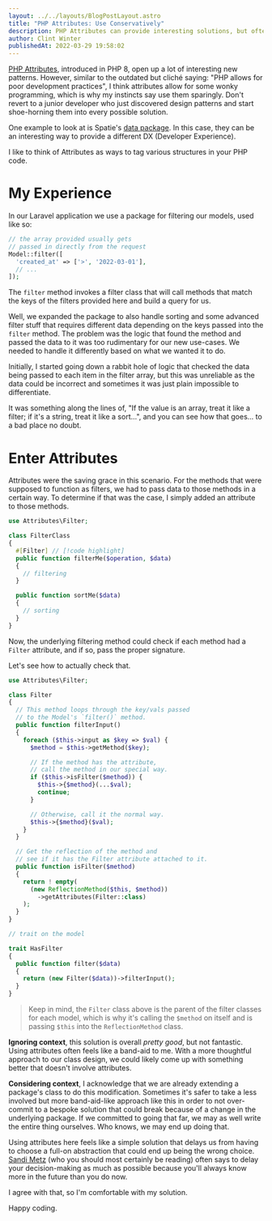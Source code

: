 ```yaml
---
layout: ../../layouts/BlogPostLayout.astro
title: "PHP Attributes: Use Conservatively"
description: PHP Attributes can provide interesting solutions, but often there's a better way.
author: Clint Winter
publishedAt: 2022-03-29 19:58:02
---
```


[PHP Attributes](https://www.php.net/manual/en/language.attributes.overview.php), introduced in PHP 8, open up a lot of interesting new patterns. However, similar to the outdated but cliché saying: "PHP allows for poor development practices", I think attributes allow for some wonky programming, which is why my instincts say use them sparingly. Don't revert to a junior developer who just discovered design patterns and start shoe-horning them into every possible solution.

One example to look at is Spatie's [data package](https://github.com/spatie/laravel-data). In this case, they can be an interesting way to provide a different DX (Developer Experience).

I like to think of Attributes as ways to tag various structures in your PHP code.

# My Experience

In our Laravel application we use a package for filtering our models, used like so:

```php
// the array provided usually gets 
// passed in directly from the request
Model::filter([
  'created_at' => ['>', '2022-03-01'],
  // ...
]);
```

The `filter` method invokes a filter class that will call methods that match the keys of the filters provided here and build a query for us.

Well, we expanded the package to also handle sorting and some advanced filter stuff that requires different data depending on the keys passed into the `filter` method. The problem was the logic that found the method and passed the data to it was too rudimentary for our new use-cases. We needed to handle it differently based on what we wanted it to do.

Initially, I started going down a rabbit hole of logic that checked the data being passed to each item in the filter array, but this was unreliable as the data could be incorrect and sometimes it was just plain impossible to differentiate.

It was something along the lines of, "If the value is an array, treat it like a filter; if it's a string, treat it like a sort...", and you can see how that goes... to a bad place no doubt.

# Enter Attributes

Attributes were the saving grace in this scenario. For the methods that were supposed to function as filters, we had to pass data to those methods in a certain way. To determine if that was the case, I simply added an attribute to those methods.

```php
use Attributes\Filter;

class FilterClass
{
  #[Filter] // [!code highlight]
  public function filterMe($operation, $data)
  {
    // filtering
  }

  public function sortMe($data)
  {
    // sorting
  }
}
```

Now, the underlying filtering method could check if each method had a `Filter` attribute, and if so, pass the proper signature.

Let's see how to actually check that.

```php
use Attributes\Filter;

class Filter
{
  // This method loops through the key/vals passed 
  // to the Model's `filter()` method.
  public function filterInput()
  {
    foreach ($this->input as $key => $val) {
      $method = $this->getMethod($key);

      // If the method has the attribute, 
      // call the method in our special way.
      if ($this->isFilter($method)) {
        $this->{$method}(...$val);
        continue;
      }      

      // Otherwise, call it the normal way.
      $this->{$method}($val);
    }
  }

  // Get the reflection of the method and 
  // see if it has the Filter attribute attached to it.
  public function isFilter($method)
  {
    return ! empty(
      (new ReflectionMethod($this, $method))
        ->getAttributes(Filter::class)
    );
  }
}
```

```php
// trait on the model

trait HasFilter
{
  public function filter($data)
  {
    return (new Filter($data))->filterInput();
  }
}
```

> Keep in mind, the `Filter` class above is the parent of the filter classes for each model, which is why it's calling the `$method` on itself and is passing `$this` into the `ReflectionMethod` class.

**Ignoring context**, this solution is overall *pretty good*, but not fantastic. Using attributes often feels like a band-aid to me. With a more thoughtful approach to our class design, we could likely come up with something better that doesn't involve attributes. 

**Considering context**, I acknowledge that we are already extending a package's class to do this modification. Sometimes it's safer to take a less involved but more band-aid-like approach like this in order to not over-commit to a bespoke solution that could break because of a change in the underlying package. If we committed to going that far, we may as well write the entire thing ourselves. Who knows, we may end up doing that.

Using attributes here feels like a simple solution that delays us from having to choose a full-on abstraction that could end up being the wrong choice. [Sandi Metz](https://sandimetz.com/) (who you should most certainly be reading) often says to delay your decision-making as much as possible because you'll always know more in the future than you do now. 

I agree with that, so I'm comfortable with my solution.

Happy coding.
